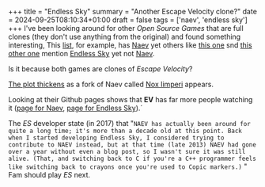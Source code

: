 +++
title = "Endless Sky"
summary = "Another Escape Velocity clone?"
date = 2024-09-25T08:10:34+01:00
draft = false
tags = ['naev', 'endless sky']
+++
I've been looking around for other *Open Source Games* that are full clones (they don't use anything from the original) and found something interesting,
This [list](https://github.com/bobeff/open-source-games?tab=readme-ov-file#role-playing-games), for example, has [Naev](https://naev.org/) yet others like [this one](https://www.technorms.com/71807/best-open-source-games) snd [this other one](https://en.wikipedia.org/wiki/List_of_open-source_video_games) mention [Endless Sky](https://endless-sky.github.io/) yet not [Naev](https://naev.org/).

Is it because both games are clones of *Escape Velocity*?

[The plot thickens](https://steamcommunity.com/app/404410/discussions/0/1471967615862590161/) as a fork of Naev called [Nox Iimperi](https://github.com/Kinniken/NoxImperii) appears.

Looking at their Github pages shows that **EV** has far more people watching it ([page for Naev](https://github.com/naev/naev), [page for Endless Sky](https://github.com/endless-sky/endless-sky)).´

The *ES* developer state (in 2017)  that "```NAEV has actually been around for quite a long time; it's more than a decade old at this point. Back when I started developing Endless Sky, I considered trying to contribute to NAEV instead, but at that time (late 2013) NAEV had gone over a year without even a blog post, so I wasn't sure it was still alive. (That, and switching back to C if you're a C++ programmer feels like switching back to crayons once you're used to Copic markers.)``` "
Fam should play *ES* next.
